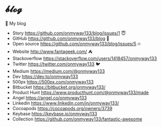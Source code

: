 # 𝓫𝓵𝓸𝓰
🍁 My blog 

- Story https://github.com/onmyway133/blog/issues/1 😇
- GitHub https://github.com/onmyway133/blog 🚀
- Open source https://github.com/onmyway133/blog/issues/5 🔥
- Website http://www.fantageek.com/ ⛺️
- Stackoverflow https://stackoverflow.com/users/1418457/onmyway133 
- Twitter https://twitter.com/onmyway133 🐦
- Medium https://medium.com/@onmyway133 
- Dev https://dev.to/onmyway133
- 500px https://500px.com/onmyway133
- Bitbucket https://bitbucket.org/onmyway133/
- Product Hunt https://www.producthunt.com/@onmyway133/made
- Angel https://angel.co/onmyway133
- Linkedin https://www.linkedin.com/in/onmyway133/
- Cocoapods https://cocoapods.org/owners/3739
- Keybase https://keybase.io/onmyway133
- Collection https://github.com/onmyway133/fantastic-awesome
